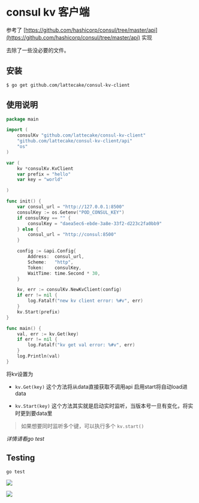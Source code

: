 # consul kv 客户端


参考了 [https://github.com/hashicorp/consul/tree/master/api](https://github.com/hashicorp/consul/tree/master/api) 实现

去除了一些没必要的文件。

## 安装

```
$ go get github.com/lattecake/consul-kv-client
```

## 使用说明

```go
package main

import (
    consulKv "github.com/lattecake/consul-kv-client"
    "github.com/lattecake/consul-kv-client/api"
    "os"
)

var (
    kv *consulKv.KvClient
    var prefix = "hello"
    var key = "world"

)

func init() {
    var consul_url = "http://127.0.0.1:8500"
    consulKey := os.Getenv("POD_CONSUL_KEY")
    if consulKey == "" {
        consulKey = "daea5ec6-ebde-3a8e-33f2-d223c2fa0bb9"
    } else {
        consul_url = "http://consul:8500"
    }

    config := &api.Config{
        Address:  consul_url,
        Scheme:   "http",
        Token:    consulKey,
        WaitTime: time.Second * 30,
    }

    kv, err := consulKv.NewKvClient(config)
    if err != nil {
        log.Fatalf("new kv client error: %#v", err)
    }
    kv.Start(prefix)
}

func main() {
    val, err := kv.Get(key)
    if err != nil {
        log.Fatalf("kv get val error: %#v", err)
    }
    log.Println(val)
}

```

将kv设置为

- `kv.Get(key)` 这个方法将从data直接获取不调用api 启用start将自动load进data

- `kv.Start(key)` 这个方法其实就是启动实时监听，当版本号一旦有变化，将实时更到要data里

> 如果想要同时监听多个键，可以执行多个 `kv.start()`

*详情请看go test*

## Testing

`go test`

![](https://ofbudvg4c.qnssl.com//images/2018/06/c9/22/a2/20180603-c4b1802c39542936a2333a83220c9716.jpeg)

![](https://ofbudvg4c.qnssl.com//images/2018/06/b8/23/1f/20180603-c09d8f1a999cfd4311b5f08d238b8a5d.jpeg)


